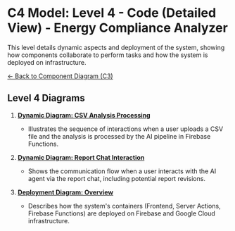 
# C4 Model: Level 4 - Code (Detailed View) - Energy Compliance Analyzer

This level details dynamic aspects and deployment of the system, showing how components collaborate to perform tasks and how the system is deployed on infrastructure.

[<- Back to Component Diagram (C3)](../c3-components/index.md)

## Level 4 Diagrams

1.  **[Dynamic Diagram: CSV Analysis Processing](./01-dynamic-csv-processing.md)**
    *   Illustrates the sequence of interactions when a user uploads a CSV file and the analysis is processed by the AI pipeline in Firebase Functions.

2.  **[Dynamic Diagram: Report Chat Interaction](./02-dynamic-report-chat.md)**
    *   Shows the communication flow when a user interacts with the AI agent via the report chat, including potential report revisions.

3.  **[Deployment Diagram: Overview](./03-deployment-diagram.md)**
    *   Describes how the system's containers (Frontend, Server Actions, Firebase Functions) are deployed on Firebase and Google Cloud infrastructure.

    